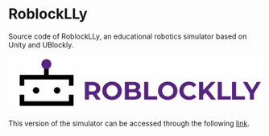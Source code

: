 # RoblockLLy
Source code of RoblockLLy, an educational robotics simulator based on Unity and UBlockly.

![RoblockLLy](img/RoblockLLy-Logo.jpg)

This version of the simulator can be accessed through the following [link](https://computational-thinking.github.io/RoblockLLy/).
